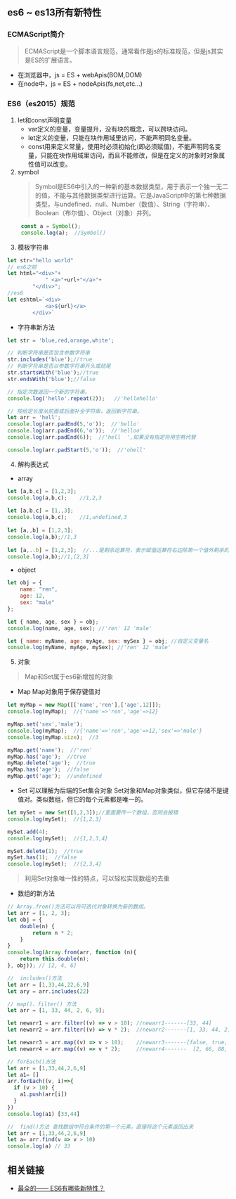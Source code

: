 ## es6 ~ es13所有新特性

### ECMAScript简介

> ECMAScript是一个脚本语言规范，通常看作是js的标准规范，但是js其实是ES的扩展语言。

- 在浏览器中，js = ES + webApis(BOM,DOM)
- 在node中，js = ES + nodeApis(fs,net,etc…)

### ES6（es2015）规范

1. let和const声明变量
    - var定义的变量，变量提升，没有块的概念，可以跨块访问。
    - let定义的变量，只能在块作用域里访问，不能声明同名变量。
    - const用来定义常量，使用时必须初始化(即必须赋值)，不能声明同名变量，只能在块作用域里访问，而且不能修改，但是在定义的对象时对象属性值可以改变。
2. symbol
   > Symbol是ES6中引入的一种新的基本数据类型，用于表示一个独一无二的值，不能与其他数据类型进行运算。它是JavaScript中的第七种数据类型，与undefined、null、Number（数值）、String（字符串）、Boolean（布尔值）、Object（对象）并列。
   ```js
    const a = Symbol();
    console.log(a);  //Symbol()
   ```
3. 模板字符串

```js
let str="hello world"
// es6之前
let html="<div>"+
            " <a>"+url+"</a>"+
        "</div>";
//es6
let eshtml=`<div>
            <a>${url}</a>
        </div>`
```
+ 字符串新方法
```js
let str = 'blue,red,orange,white';

// 判断字符串是否包含参数字符串
str.includes('blue');//true
// 判断字符串是否以参数字符串开头或结尾
str.startsWith('blue');//true
str.endsWith('blue');//false

// 指定次数返回一个新的字符串。
console.log('hello'.repeat(2));   //'hellohello'

// 按给定长度从前面或后面补全字符串，返回新字符串。
let arr = 'hell';
console.log(arr.padEnd(5,'o'));  //'hello'
console.log(arr.padEnd(6,'o'));  //'helloo'
console.log(arr.padEnd(6));  //'hell  ',如果没有指定将用空格代替

console.log(arr.padStart(5,'o'));  //'ohell'
```
4. 解构表达式
- array
```js
let [a,b,c] = [1,2,3];
console.log(a,b,c);    //1,2,3
 
let [a,b,c] = [1,,3];
console.log(a,b,c);    //1,undefined,3
 
let [a,,b] = [1,2,3];
console.log(a,b);//1,3
 
let [a,..b] = [1,2,3];  //...是剩余运算符，表示赋值运算符右边除第一个值外剩余的都赋值给b
console.log(a,b);//1,[2,3]
```
- object
```js
let obj = { 
	name: "ren", 
	age: 12, 
	sex: "male" 
};

let { name, age, sex } = obj;
console.log(name, age, sex); //'ren' 12 'male'

let { name: myName, age: myAge, sex: mySex } = obj; //自定义变量名
console.log(myName, myAge, mySex); //'ren' 12 'male'

```
5. 对象

> Map和Set属于es6新增加的对象

- Map Map对象用于保存键值对
```js
let myMap = new Map([['name','ren'],['age',12]]);
console.log(myMap);  //{'name'=>'ren','age'=>12}

myMap.set('sex','male');
console.log(myMap);  //{'name'=>'ren','age'=>12,'sex'=>'male'}
console.log(myMap.size);  //3

myMap.get('name');  //'ren'
myMap.has('age');  //true
myMap.delete('age');  //true
myMap.has('age');  //false
myMap.get('age');  //undefined
```

- Set 可以理解为后端的Set集合对象 Set对象和Map对象类似，但它存储不是键值对。类似数组，但它的每个元素都是唯一的。
```js
let mySet = new Set([1,2,3]);//里面要传一个数组，否则会报错
console.log(mySet);  //{1,2,3}

mySet.add(4);
console.log(mySet);  //{1,2,3,4}

mySet.delete(1);  //true
mySet.has(1);  //false
console.log(mySet);  //{2,3,4}
```
> 利用Set对象唯一性的特点，可以轻松实现数组的去重

- 数组的新方法
```js
// Array.from()方法可以将可迭代对象转换为新的数组。
let arr = [1, 2, 3];
let obj = {
    double(n) {
        return n * 2;
    }
}
console.log(Array.from(arr, function (n){
    return this.double(n);
}, obj)); // [2, 4, 6]

//  includes()方法
let arr = [1,33,44,22,6,9]
let ary = arr.includes(22)

// map()、filter() 方法
let arr = [1, 33, 44, 2, 6, 9];

let newarr1 = arr.filter((v) => v > 10); //newarr1-------[33, 44]
let newarr2 = arr.filter((v) => v * 2);  //newarr2-------[1, 33, 44, 2, 6, 9]

let newarr3 = arr.map((v) => v > 10);    //newarr3-------[false, true, true, false, false, false]
let newarr4 = arr.map((v) => v * 2);     //newarr4-------  [2, 66, 88, 4, 12, 18]

// forEach()方法
let arr = [1,33,44,2,6,9]
let a1= []
arr.forEach((v, i)=>{
  if (v > 10) {
    a1.push(arr[i])
  }  
})
console.log(a1) [33,44]

//  find()方法 查找数组中符合条件的第一个元素，直接将这个元素返回出来
let arr = [1,33,44,2,6,9]
let a= arr.find(v => v > 10)
console.log(a) // 33
```

## 相关链接

- [最全的—— ES6有哪些新特性？](https://juejin.cn/post/7092965421740982303)